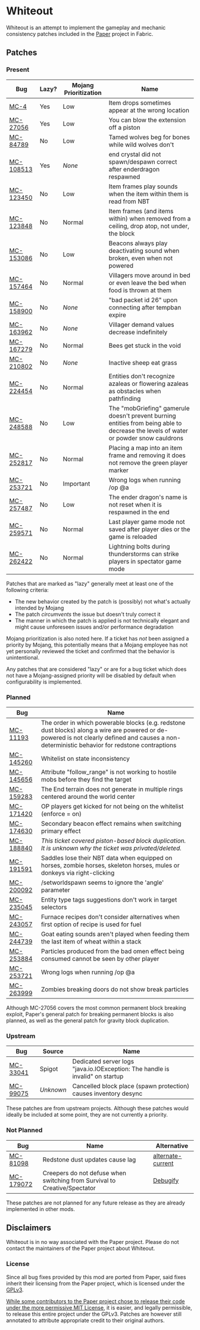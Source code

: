 # Whiteout

Whiteout is an attempt to implement the gameplay and mechanic consistency patches included in the [Paper](https://github.com/PaperMC/Paper) project in Fabric.

## Patches

### Present

| Bug                                                   | Lazy? | Mojang Prioritization | Name                                                                                                                                 |
|-------------------------------------------------------|-------|-----------------------|--------------------------------------------------------------------------------------------------------------------------------------|
| [MC-4](https://bugs.mojang.com/browse/MC-4)           | Yes   | Low                   | Item drops sometimes appear at the wrong location                                                                                    |
| [MC-27056](https://bugs.mojang.com/browse/MC-27056)   | Yes   | Low                   | You can blow the extension off a piston                                                                                              |
| [MC-84789](https://bugs.mojang.com/browse/MC-84789)   | No    | Low                   | Tamed wolves beg for bones while wild wolves don't                                                                                   |
| [MC-108513](https://bugs.mojang.com/browse/MC-108513) | Yes   | *None*                | end crystal did not spawn/despawn correct after enderdragon respawned                                                                |
| [MC-123450](https://bugs.mojang.com/browse/MC-123450) | No    | Low                   | Item frames play sounds when the item within them is read from NBT                                                                   |
| [MC-123848](https://bugs.mojang.com/browse/MC-123848) | No    | Normal                | Item frames (and items within) when removed from a ceiling, drop atop, not under, the block                                          |
| [MC-153086](https://bugs.mojang.com/browse/MC-153086) | No    | Low                   | Beacons always play deactivating sound when broken, even when not powered                                                            |
| [MC-157464](https://bugs.mojang.com/browse/MC-157464) | No    | Normal                | Villagers move around in bed or even leave the bed when food is thrown at them                                                       |
| [MC-158900](https://bugs.mojang.com/browse/MC-158900) | No    | *None*                | "bad packet id 26" upon connecting after tempban expire                                                                              |
| [MC-163962](https://bugs.mojang.com/browse/MC-163962) | No    | *None*                | Villager demand values decrease indefinitely                                                                                         |
| [MC-167279](https://bugs.mojang.com/browse/MC-167279) | No    | Normal                | Bees get stuck in the void                                                                                                           |
| [MC-210802](https://bugs.mojang.com/browse/MC-210802) | No    | *None*                | Inactive sheep eat grass                                                                                                             |
| [MC-224454](https://bugs.mojang.com/browse/MC-224454) | No    | Normal                | Entities don't recognize azaleas or flowering azaleas as obstacles when pathfinding                                                  |
| [MC-248588](https://bugs.mojang.com/browse/MC-248588) | No    | Low                   | The "mobGriefing" gamerule doesn't prevent burning entities from being able to decrease the levels of water or powder snow cauldrons |
| [MC-252817](https://bugs.mojang.com/browse/MC-252817) | No    | Normal                | Placing a map into an item frame and removing it does not remove the green player marker                                             |
| [MC-253721](https://bugs.mojang.com/browse/MC-253721) | No    | Important             | Wrong logs when running /op @a                                                                                                       |
| [MC-257487](https://bugs.mojang.com/browse/MC-257487) | No    | Low                   | The ender dragon's name is not reset when it is respawned in the end                                                                 |
| [MC-259571](https://bugs.mojang.com/browse/MC-259571) | No    | Normal                | Last player game mode not saved after player dies or the game is reloaded                                                            |
| [MC-262422](https://bugs.mojang.com/browse/MC-262422) | No    | Normal                | Lightning bolts during thunderstorms can strike players in spectator game mode                                                       |

Patches that are marked as "lazy" generally meet at least one of the following criteria:

- The new behavior created by the patch is (possibly) not what's actually intended by Mojang
- The patch *circumvents* the issue but doesn't truly correct it
- The manner in which the patch is applied is not technically elegant and might cause unforeseen issues and/or performance degradation

Mojang prioritization is also noted here. If a ticket has *not* been assigned a priority by Mojang, this potentially means that a Mojang employee has not yet personally reviewed the ticket and confirmed that the behavior is unintentional.

Any patches that are considered "lazy" or are for a bug ticket which does not have a Mojang-assigned priority will be disabled by default when configurability is implemented.

### Planned

| Bug                                                   | Name                                                                                                                                                                                            |
|-------------------------------------------------------|-------------------------------------------------------------------------------------------------------------------------------------------------------------------------------------------------|
| [MC-11193](https://bugs.mojang.com/browse/MC-11193)   | The order in which powerable blocks (e.g. redstone dust blocks) along a wire are powered or de-powered is not clearly defined and causes a non-deterministic behavior for redstone contraptions |
| [MC-145260](https://bugs.mojang.com/browse/MC-145260) | Whitelist on state inconsistency                                                                                                                                                                |
| [MC-145656](https://bugs.mojang.com/browse/MC-145656) | Attribute "follow_range" is not working to hostile mobs before they find the target                                                                                                             |
| [MC-159283](https://bugs.mojang.com/browse/MC-159283) | The End terrain does not generate in multiple rings centered around the world center                                                                                                            |
| [MC-171420](https://bugs.mojang.com/browse/MC-171420) | OP players get kicked for not being on the whitelist (enforce = on)                                                                                                                             |
| [MC-174630](https://bugs.mojang.com/browse/MC-174630) | Secondary beacon effect remains when switching primary effect                                                                                                                                   |
| [MC-188840](https://bugs.mojang.com/browse/MC-188840) | *This ticket covered piston-based block duplication. It is unknown why the ticket was privated/deleted.*                                                                                        |
| [MC-191591](https://bugs.mojang.com/browse/MC-191591) | Saddles lose their NBT data when equipped on horses, zombie horses, skeleton horses, mules or donkeys via right-clicking                                                                        |
| [MC-200092](https://bugs.mojang.com/browse/MC-200092) | /setworldspawn seems to ignore the 'angle' parameter                                                                                                                                            |
| [MC-235045](https://bugs.mojang.com/browse/MC-235045) | Entity type tags suggestions don't work in target selectors                                                                                                                                     |
| [MC-243057](https://bugs.mojang.com/browse/MC-243057) | Furnace recipes don't consider alternatives when first option of recipe is used for fuel                                                                                                        |
| [MC-244739](https://bugs.mojang.com/browse/MC-244739) | Goat eating sounds aren't played when feeding them the last item of wheat within a stack                                                                                                        |
| [MC-253884](https://bugs.mojang.com/browse/MC-253884) | Particles produced from the bad omen effect being consumed cannot be seen by other player                                                                                                       |
| [MC-253721](https://bugs.mojang.com/browse/MC-253721) | Wrong logs when running /op @a                                                                                                                                                                  |
| [MC-263999](https://bugs.mojang.com/browse/MC-263999) | Zombies breaking doors do not show break particles                                                                                                                                              |

Although MC-27056 covers the most common permanent block breaking exploit, Paper's general patch for breaking permanent blocks is also planned, as well as the general patch for gravity block duplication.

### Upstream

| Bug                                                 | Source    | Name                                                                          |
|-----------------------------------------------------|-----------|-------------------------------------------------------------------------------|
| [MC-33041](https://bugs.mojang.com/browse/MC-33041) | Spigot    | Dedicated server logs "java.io.IOException: The handle is invalid" on startup |
| [MC-99075](https://bugs.mojang.com/browse/MC-99075) | *Unknown* | Cancelled block place (spawn protection) causes inventory desync              |

These patches are from upstream projects. Although these patches would ideally be included at some point, they are not currently a priority.

### Not Planned

| Bug                                                   | Name                                                                      | Alternative                                                             |
|-------------------------------------------------------|---------------------------------------------------------------------------|-------------------------------------------------------------------------|
| [MC-81098](https://bugs.mojang.com/browse/MC-81098)   | Redstone dust updates cause lag                                           | [alternate-current](https://github.com/SpaceWalkerRS/alternate-current) |
| [MC-179072](https://bugs.mojang.com/browse/MC-179072) | Creepers do not defuse when switching from Survival to Creative/Spectator | [Debugify](https://github.com/isXander/Debugify)                        |

These patches are not planned for any future release as they are already implemented in other mods.

## Disclaimers

Whiteout is in no way associated with the Paper project. Please do not contact the maintainers of the Paper project about Whiteout.

### License

Since all bug fixes provided by this mod are ported from Paper, said fixes inherit their licensing from the Paper project, which is licensed under the [GPLv3](./LICENSE).

[While some contributors to the Paper project chose to release their code under the more permissive MIT License](https://github.com/PaperMC/Paper/blob/master/LICENSE.md), it is easier, and legally permissible, to release this entire project under the GPLv3. Patches are however still annotated to attribute appropriate credit to their original authors.
